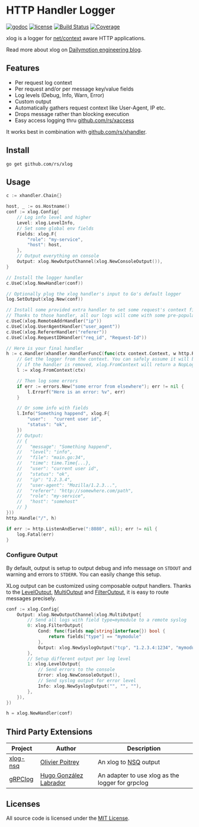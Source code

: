 # HTTP Handler Logger

[![godoc](http://img.shields.io/badge/godoc-reference-blue.svg?style=flat)](https://godoc.org/github.com/rs/xlog) [![license](http://img.shields.io/badge/license-MIT-red.svg?style=flat)](https://raw.githubusercontent.com/rs/xlog/master/LICENSE) [![Build Status](https://travis-ci.org/rs/xlog.svg?branch=master)](https://travis-ci.org/rs/xlog) [![Coverage](http://gocover.io/_badge/github.com/rs/xlog)](http://gocover.io/github.com/rs/xlog)

xlog is a logger for [net/context](https://godoc.org/golang.org/x/net/context) aware HTTP applications.

Read more about xlog on [Dailymotion engineering blog](http://engineering.dailymotion.com/our-way-to-go/).

## Features

- Per request log context
- Per request and/or per message key/value fields
- Log levels (Debug, Info, Warn, Error)
- Custom output
- Automatically gathers request context like User-Agent, IP etc.
- Drops message rather than blocking execution
- Easy access logging thru [github.com/rs/xaccess](https://github.com/rs/xaccess)

It works best in combination with [github.com/rs/xhandler](https://github.com/rs/xhandler).

## Install

    go get github.com/rs/xlog

## Usage

```go
c := xhandler.Chain{}

host, _ := os.Hostname()
conf := xlog.Config{
    // Log info level and higher
    Level: xlog.LevelInfo,
    // Set some global env fields
    Fields: xlog.F{
        "role": "my-service",
        "host": host,
    },
    // Output everything on console
    Output: xlog.NewOutputChannel(xlog.NewConsoleOutput()),
}

// Install the logger handler
c.UseC(xlog.NewHandler(conf))

// Optionally plug the xlog handler's input to Go's default logger
log.SetOutput(xlog.New(conf))

// Install some provided extra handler to set some request's context fields.
// Thanks to those handler, all our logs will come with some pre-populated fields.
c.UseC(xlog.RemoteAddrHandler("ip"))
c.UseC(xlog.UserAgentHandler("user_agent"))
c.UseC(xlog.RefererHandler("referer"))
c.UseC(xlog.RequestIDHandler("req_id", "Request-Id"))

// Here is your final handler
h := c.Handler(xhandler.HandlerFuncC(func(ctx context.Context, w http.ResponseWriter, r *http.Request) {
    // Get the logger from the context. You can safely assume it will be always there,
    // if the handler is removed, xlog.FromContext will return a NopLogger
    l := xlog.FromContext(ctx)

    // Then log some errors
    if err := errors.New("some error from elsewhere"); err != nil {
        l.Errorf("Here is an error: %v", err)
    }

    // Or some info with fields
    l.Info("Something happend", xlog.F{
        "user":   "current user id",
        "status": "ok",
    })
    // Output:
    // {
    //   "message": "Something happend",
    //   "level": "info",
    //   "file": "main.go:34",
    //   "time": time.Time{...},
    //   "user": "current user id",
    //   "status": "ok",
    //   "ip": "1.2.3.4",
    //   "user-agent": "Mozilla/1.2.3...",
    //   "referer": "http://somewhere.com/path",
    //   "role": "my-service",
    //   "host": "somehost"
    // }
}))
http.Handle("/", h)

if err := http.ListenAndServe(":8080", nil); err != nil {
    log.Fatal(err)
}
```

### Configure Output

By default, output is setup to output debug and info message on `STDOUT` and warning and errors to `STDERR`. You can easily change this setup.

XLog output can be customized using composable output handlers. Thanks to the [LevelOutput](https://godoc.org/github.com/rs/xlog#LevelOutput), [MultiOutput](https://godoc.org/github.com/rs/xlog#MultiOutput) and [FilterOutput](https://godoc.org/github.com/rs/xlog#FilterOutput), it is easy to route messages precisely.

```go
conf := xlog.Config{
    Output: xlog.NewOutputChannel(xlog.MultiOutput{
        // Send all logs with field type=mymodule to a remote syslog
        0: xlog.FilterOutput{
            Cond: func(fields map[string]interface{}) bool {
                return fields["type"] == "mymodule"
            },
            Output: xlog.NewSyslogOutput("tcp", "1.2.3.4:1234", "mymodule"),
        },
        // Setup different output per log level
        1: xlog.LevelOutput{
            // Send errors to the console
            Error: xlog.NewConsoleOutput(),
            // Send syslog output for error level
            Info: xlog.NewSyslogOutput("", "", ""),
        },
    }),
})

h = xlog.NewHandler(conf)
```

## Third Party Extensions

| Project | Author | Description |
|---------|--------|-------------|
| [xlog-nsq](https://github.com/rs/xlog-nsq) | [Olivier Poitrey](https://github.com/rs) | An xlog to [NSQ](http://nsq.io) output
| [gRPClog](https://github.com/clawio/grpcxlog) | [Hugo González Labrador](https://github.com/labkode) | An adapter to use xlog as the logger for grpclog

## Licenses

All source code is licensed under the [MIT License](https://raw.github.com/rs/xlog/master/LICENSE).
